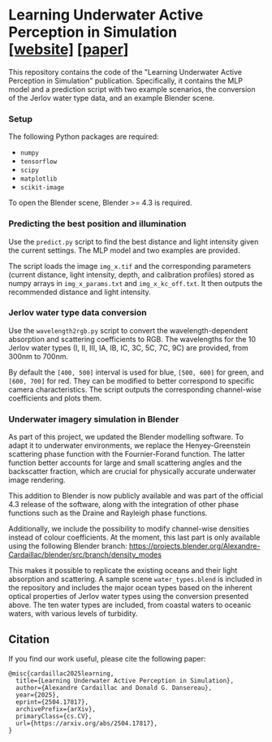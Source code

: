Learning Underwater Active Perception in Simulation\
[[website]](https://roboticimaging.org/Projects/ActiveUW/) [[paper]](https://arxiv.org/abs/2504.17817)
===============
This repository contains the code of the "Learning Underwater Active Perception in Simulation" publication. Specifically, it contains the MLP model and a prediction script with two example scenarios, the conversion of the Jerlov water type data, and an example Blender scene.

### Setup

The following Python packages are required:
  * `numpy`
  * `tensorflow`
  * `scipy`
  * `matplotlib`
  * `scikit-image`

To open the Blender scene, Blender >= 4.3 is required.

### Predicting the best position and illumination
Use the `predict.py` script to find the best distance and light intensity given the current settings. The MLP model and two examples are provided.

The script loads the image `img_x.tif` and the corresponding parameters (current distance, light intensity, depth, and calibration profiles) stored as numpy arrays in `img_x_params.txt` and `img_x_kc_off.txt`. It then outputs the recommended distance and light intensity.

### Jerlov water type data conversion
Use the `wavelength2rgb.py` script to convert the wavelength-dependent absorption and scattering coefficients to RGB. The wavelengths for the 10 Jerlov water types (I, II, III, IA, IB, IC, 3C, 5C, 7C, 9C) are provided, from 300nm to 700nm.

By default the `[400, 500]` interval is used for blue, `[500, 600]` for green, and `[600, 700]` for red. They can be modified to better correspond to specific camera characteristics. The script outputs the corresponding channel-wise coefficients and plots them.

### Underwater imagery simulation in Blender
As part of this project, we updated the Blender modelling software. To adapt it to underwater environments, we replace the Henyey-Greenstein scattering phase function with the Fournier-Forand function. The latter function better accounts for large and small scattering angles and the backscatter fraction, which are crucial for physically accurate underwater image rendering.

This addition to Blender is now publicly available and was part of the official 4.3 release of the software, along with the integration of other phase functions such as the Draine and Rayleigh phase functions.

Additionally, we include the possibility to modify channel-wise densities instead of colour coefficients. At the moment, this last part is only available using the following Blender branch: https://projects.blender.org/Alexandre-Cardaillac/blender/src/branch/density_modes

This makes it possible to replicate the existing oceans and their light absorption and scattering. A sample scene `water_types.blend` is included in the repository and includes the major ocean types based on the inherent optical properties of Jerlov water types using the conversion presented above. The ten water types are included, from coastal waters to oceanic waters, with various levels of turbidity.

## Citation
If you find our work useful, please cite the following paper:
```
@misc{cardaillac2025learning,
  title={Learning Underwater Active Perception in Simulation},
  author={Alexandre Cardaillac and Donald G. Dansereau},
  year={2025},
  eprint={2504.17817},
  archivePrefix={arXiv},
  primaryClass={cs.CV},
  url={https://arxiv.org/abs/2504.17817},
}
```
